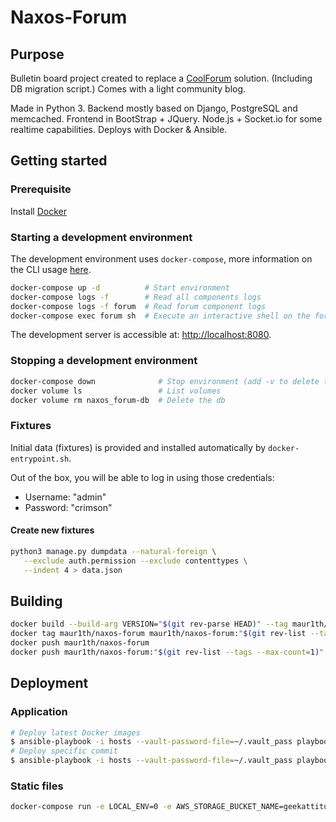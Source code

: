 # Naxos-Forum

## Purpose

Bulletin board project created to replace a [CoolForum](https://github.com/dsoriano/coolforum) solution. (Including DB migration script.) Comes with a light community blog.

Made in Python 3. Backend mostly based on Django, PostgreSQL and memcached. Frontend in BootStrap + JQuery. Node.js + Socket.io for some realtime capabilities. Deploys with Docker & Ansible.

## Getting started

### Prerequisite

Install [Docker](https://www.docker.com/community-edition)

### Starting a development environment

The development environment uses `docker-compose`, more information on the CLI usage [here](https://docs.docker.com/compose/reference/).

```bash
docker-compose up -d          # Start environment
docker-compose logs -f        # Read all components logs
docker-compose logs -f forum  # Read forum component logs
docker-compose exec forum sh  # Execute an interactive shell on the forum container
```

The development server is accessible at: <http://localhost:8080>.

### Stopping a development environment

```bash
docker-compose down              # Stop environment (add -v to delete the volumes)
docker volume ls                 # List volumes
docker volume rm naxos_forum-db  # Delete the db
```

### Fixtures

Initial data (fixtures) is provided and installed automatically by `docker-entrypoint.sh`.

Out of the box, you will be able to log in using those credentials:

- Username: "admin"
- Password: "crimson"

#### Create new fixtures

```sh
python3 manage.py dumpdata --natural-foreign \
   --exclude auth.permission --exclude contenttypes \
   --indent 4 > data.json
```

## Building

```bash
docker build --build-arg VERSION="$(git rev-parse HEAD)" --tag maur1th/naxos-forum app/forum
docker tag maur1th/naxos-forum maur1th/naxos-forum:"$(git rev-list --tags --max-count=1)"
docker push maur1th/naxos-forum
docker push maur1th/naxos-forum:"$(git rev-list --tags --max-count=1)"
```

## Deployment

### Application

```bash
# Deploy latest Docker images
$ ansible-playbook -i hosts --vault-password-file=~/.vault_pass playbook.yml
# Deploy specific commit
$ ansible-playbook -i hosts --vault-password-file=~/.vault_pass playbook.yml -e "app_version=<version>"
```

### Static files

```bash
docker-compose run -e LOCAL_ENV=0 -e AWS_STORAGE_BUCKET_NAME=geekattitude -e AWS_ACCESS_KEY_ID=foo -e AWS_SECRET_ACCESS_KEY=bar --entrypoint "python3 manage.py collectstatic --no-input" forum
```
